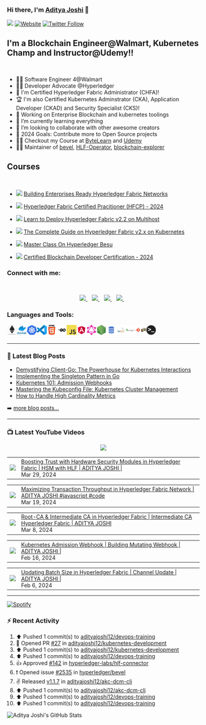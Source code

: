 ### Hi there, I'm [Aditya Joshi][website] 👋
![](https://komarev.com/ghpvc/?username=adityajoshi12&style=flat-square&label=PROFILE+VIEWS)
[![Website](https://img.shields.io/website?label=adityajoshi.online&style=for-the-badge&url=https%3A%2F%2Fadityajoshi.online)](https://adityajoshi.online)
[![Twitter Follow](https://img.shields.io/twitter/follow/adityaajoshi12?color=1DA1F2&logo=twitter&style=for-the-badge)](https://twitter.com/intent/follow?original_referer=https%3A%2F%2Fgithub.com%2Fadityajoshi12&screen_name=adityaajoshi12)

## I'm a Blockchain Engineer@Walmart, Kubernetes Champ and Instructor@Udemy!!
<br>

- 👨‍💻 Software Engineer 4@Walmart
- 👨‍💻 Developer Advocate @Hyperledger
- 🔭 I'm Certified Hyperledger Fabric Administrator (CHFA)!
- 🏆 I'm also Certified Kubernetes Adminstrator (CKA), Application Developer (CKAD) and Security Specialist (CKS)!
- 🥅 Working on Enterprise Blockchain and kubernetes toolings
- 🌱 I’m currently learning everything
- 👯 I’m looking to collaborate with other awesome creators
- 🥅 2024 Goals: Contribute more to Open Source projects
- 👨‍💻 Checkout my Course at [ByteLearn](https://courses.bytelearn.in/s/store) and [Udemy](https://www.udemy.com/user/aditya-joshi-9/)
- 🦸‍♂️ Maintainer of [bevel](https://github.com/hyperledger/bevel), [HLF-Operator](https://github.com/hyperledger/bevel-operator-fabric), [blockchain-explorer](https://github.com/hyperledger-labs/blockchain-explorer)

## Courses
<br>

- <img src="https://d502jbuhuh9wk.cloudfront.net/courses/651a3f0ce4b05be61a8c93b5/651a3f0ce4b05be61a8c93b5_scaled_cover.jpg" width="100px"/> [Building Enterprises Ready Hyperledger Fabric Networks](https://courses.bytelearn.in/courses/Building-Enterprises-Ready-Hyperledger-Fabric-Networks-651a3f0ce4b05be61a8c93b5-651a3f0ce4b05be61a8c93b5)
- <img src="https://d502jbuhuh9wk.cloudfront.net/courses/6582a990e4b0f762acd78a07/6582a990e4b0f762acd78a07_scaled_cover.jpg" width="100px"/> [Hyperledger Fabric Certified Pracitioner (HFCP) - 2024](https://courses.bytelearn.in/courses/Hyperledger-Fabric-Certified-Practitioner-HFCP-6582a990e4b0f762acd78a07)
- <img src="https://img-c.udemycdn.com/course/240x135/3741540_d31f_4.jpg" width="100px"/> [Learn to Deploy Hyperledger Fabric v2.2 on Multihost](https://udemy.com/course/learn-to-deploy-hyperledger-fabric-v22-on-multihost/)

- <img src="https://img-c.udemycdn.com/course/240x135/3970920_6f16_4.jpg" width="100px"/> [The Complete Guide on Hyperledger Fabric v2.x on Kubernetes](https://www.udemy.com/course/hyperledger-fabric-on-kubernetes-complete-guide)

- <img src="https://img-c.udemycdn.com/course/240x135/3815532_1edc_2.jpg" width="100px"/> [Master Class On Hyperledger Besu](https://udemy.com/course/hyperledger-besu-master-class)

- <img src="https://img-c.udemycdn.com/course/240x135/3814476_e3c7.jpg" width="100px"/> [Certified Blockchain Developer Certification - 2024](https://www.udemy.com/course/certified-blockchain-developer-certification)



### Connect with me:
<br>
<p align='center'>

  <a target="_blank" rel="noopener noreferrer" href="https://twitter.com/adityaajoshi12">
    <img src="https://img.shields.io/badge/Twitter-1DA1F2?style=for-the-badge&logo=twitter&logoColor=white" />        
  </a>&nbsp;&nbsp;
  
  <a target="_blank" rel="noopener noreferrer" href="https://www.linkedin.com/in/adityajoshi12/">
    <img src="https://img.shields.io/badge/linkedin-%230077B5.svg?&style=for-the-badge&logo=linkedin&logoColor=white" />
  </a>&nbsp;&nbsp;
  
  <a target="_blank" rel="noopener noreferrer" href="https://www.instagram.com/joshiaditya12/">
    <img src="https://img.shields.io/badge/Instagram-E4405F?style=for-the-badge&logo=stack-overflow&logoColor=white" />
  </a>&nbsp;&nbsp;
  
  <a target="_blank" rel="noopener noreferrer" href="https://t.me/adityajoshi12">
    <img src="https://img.shields.io/badge/Telegram-2CA5E0?style=for-the-badge&logo=telegram&logoColor=white" />        
  </a>&nbsp;&nbsp;
</p>



### Languages and Tools:

[<img align="left" alt="Visual Studio Code" width="26px" src="https://raw.githubusercontent.com/github/explore/80688e429a7d4ef2fca1e82350fe8e3517d3494d/topics/ethereum/ethereum.png" />](https://www.ethereum.org/)

[<img align="left" alt="Visual Studio Code" width="26px" src="https://raw.githubusercontent.com/github/explore/80688e429a7d4ef2fca1e82350fe8e3517d3494d/topics/docker/docker.png" />](https://www.docker.com/)

[<img align="left" alt="Visual Studio Code" width="26px" src="https://raw.githubusercontent.com/github/explore/80688e429a7d4ef2fca1e82350fe8e3517d3494d/topics/kubernetes/kubernetes.png" />](https://kubernetes.io/)

[<img align="left" alt="Visual Studio Code" width="26px" src="https://raw.githubusercontent.com/github/explore/80688e429a7d4ef2fca1e82350fe8e3517d3494d/topics/visual-studio-code/visual-studio-code.png" />](https://code.visualstudio.com/)
[<img align="left" alt="HTML5" width="26px" src="https://raw.githubusercontent.com/github/explore/80688e429a7d4ef2fca1e82350fe8e3517d3494d/topics/html/html.png" />](https://en.wikipedia.org/wiki/html)

[<img align="left" alt="golang" width="26px" src="https://raw.githubusercontent.com/github/explore/80688e429a7d4ef2fca1e82350fe8e3517d3494d/topics/go/go.png" />](https://go.dev)
[<img align="left" alt="JavaScript" width="26px" src="https://raw.githubusercontent.com/github/explore/80688e429a7d4ef2fca1e82350fe8e3517d3494d/topics/javascript/javascript.png" />](https://www.javascript.com/)
[<img align="left" alt="Angular" width="26px" src="https://raw.githubusercontent.com/github/explore/80688e429a7d4ef2fca1e82350fe8e3517d3494d/topics/angular/angular.png" />](https://angular.io)

[<img align="left" alt="GraphQL" width="26px" src="https://raw.githubusercontent.com/github/explore/80688e429a7d4ef2fca1e82350fe8e3517d3494d/topics/graphql/graphql.png" />](https://graphql.org)
[<img align="left" alt="Node.js" width="26px" src="https://raw.githubusercontent.com/github/explore/80688e429a7d4ef2fca1e82350fe8e3517d3494d/topics/nodejs/nodejs.png" />](https://nodejs.org)
[<img align="left" alt="SQL" width="26px" src="https://raw.githubusercontent.com/github/explore/80688e429a7d4ef2fca1e82350fe8e3517d3494d/topics/sql/sql.png" />](https://en.wikipedia.org/wiki/sql)
[<img align="left" alt="MySQL" width="26px" src="https://raw.githubusercontent.com/github/explore/80688e429a7d4ef2fca1e82350fe8e3517d3494d/topics/mysql/mysql.png" />](https://mysql.com)
[<img align="left" alt="MongoDB" width="26px" src="https://raw.githubusercontent.com/github/explore/80688e429a7d4ef2fca1e82350fe8e3517d3494d/topics/mongodb/mongodb.png" />](https://mongodb.com)
[<img align="left" alt="Git" width="26px" src="https://raw.githubusercontent.com/github/explore/80688e429a7d4ef2fca1e82350fe8e3517d3494d/topics/git/git.png" />](https://git-scm.com)

[<img align="left" alt="Terminal" width="26px" src="https://raw.githubusercontent.com/github/explore/80688e429a7d4ef2fca1e82350fe8e3517d3494d/topics/terminal/terminal.png" />](https://en.wikipedia.org/wiki/computer_terminal)

<br />
<br />

---

### 📕 Latest Blog Posts

<!-- BLOG-POST-LIST:START -->
- [Demystifying Client-Go: The Powerhouse for Kubernetes Interactions](https://levelup.gitconnected.com/demystifying-client-go-the-powerhouse-for-kubernetes-interactions-44baa6d4d787?source=rss-63332736e4ac------2)
- [Implementing the Singleton Pattern in Go](https://levelup.gitconnected.com/implementing-the-singleton-pattern-in-go-7e0f8e88c82c?source=rss-63332736e4ac------2)
- [Kubernetes 101: Admission Webhooks](https://levelup.gitconnected.com/kubernetes-101-admission-webhooks-b62920f0ff9b?source=rss-63332736e4ac------2)
- [Mastering the Kubeconfig File: Kubernetes Cluster Management](https://levelup.gitconnected.com/mastering-the-kubeconfig-file-kubernetes-cluster-management-d6ae01dc7efb?source=rss-63332736e4ac------2)
- [How to Handle High Cardinality Metrics](https://levelup.gitconnected.com/how-to-handle-high-cardinality-metrics-c3840d825b45?source=rss-63332736e4ac------2)
<!-- BLOG-POST-LIST:END -->

➡️ [more blog posts...](https://medium.com/@adityaprakashjoshi1)

---

### 📺 Latest YouTube Videos

<div align="center">

[<img src="https://img.shields.io/badge/-Subscribe-red?style=for-the-badge&logo=youtube&logoColor=white"/>](https://www.youtube.com/channel/UCL0SMt31uGzKqbKCQ7Zprxg?sub_confirmation=1)

</div>

<!-- YOUTUBE:START --><table><tr><td><a href="https://www.youtube.com/watch?v=sYVAqijlz30"><img width="140px" src="https://i.ytimg.com/vi/sYVAqijlz30/mqdefault.jpg"></a></td>
<td><a href="https://www.youtube.com/watch?v=sYVAqijlz30">Boosting Trust with Hardware Security Modules in Hyperledger Fabric | HSM with HLF | ADITYA JOSHI |</a><br/>Mar 29, 2024</td></tr></table>
<table><tr><td><a href="https://www.youtube.com/watch?v=1GAwKFUPKV4"><img width="140px" src="https://i.ytimg.com/vi/1GAwKFUPKV4/mqdefault.jpg"></a></td>
<td><a href="https://www.youtube.com/watch?v=1GAwKFUPKV4">Maximizing Transaction Throughput in Hyperledger Fabric Network | ADITYA JOSHI  #javascript #code</a><br/>Mar 19, 2024</td></tr></table>
<table><tr><td><a href="https://www.youtube.com/watch?v=ZF7vyVbnS5g"><img width="140px" src="https://i.ytimg.com/vi/ZF7vyVbnS5g/mqdefault.jpg"></a></td>
<td><a href="https://www.youtube.com/watch?v=ZF7vyVbnS5g">Root-CA &amp; Intermediate CA in Hyperledger Fabric | Intermediate CA Hyperledger Fabric | ADITYA JOSHI</a><br/>Mar 8, 2024</td></tr></table>
<table><tr><td><a href="https://www.youtube.com/watch?v=Wz_A6fm1Dgs"><img width="140px" src="https://i.ytimg.com/vi/Wz_A6fm1Dgs/mqdefault.jpg"></a></td>
<td><a href="https://www.youtube.com/watch?v=Wz_A6fm1Dgs">Kubernetes Admission Webhook | Building Mutating Webhook | ADITYA JOSHI |</a><br/>Feb 16, 2024</td></tr></table>
<table><tr><td><a href="https://www.youtube.com/watch?v=rTAnXw_V7Ko"><img width="140px" src="https://i.ytimg.com/vi/rTAnXw_V7Ko/mqdefault.jpg"></a></td>
<td><a href="https://www.youtube.com/watch?v=rTAnXw_V7Ko">Updating Batch Size in Hyperledger Fabric | Channel Update | ADITYA JOSHI |</a><br/>Feb 6, 2024</td></tr></table>
<!-- YOUTUBE:END -->


---

[![Spotify](https://spotify-adityajoshi12.vercel.app/api/spotify)](https://open.spotify.com/user/skoldlhi3ffyvmx2ev5b8furk)


### :zap: Recent Activity

<!--RECENT_ACTIVITY:start-->
1. ⬆️ Pushed 1 commit(s) to [adityajoshi12/devops-training](https://github.com/adityajoshi12/devops-training)
2. 💪 Opened PR [#27](https://github.com/adityajoshi12/kubernetes-development/pull/27) in [adityajoshi12/kubernetes-development](https://github.com/adityajoshi12/kubernetes-development)
3. ⬆️ Pushed 1 commit(s) to [adityajoshi12/kubernetes-development](https://github.com/adityajoshi12/kubernetes-development)
4. ⬆️ Pushed 1 commit(s) to [adityajoshi12/devops-training](https://github.com/adityajoshi12/devops-training)
5. 👍 Approved [#142](https://github.com/hyperledger-labs/hlf-connector/pull/142#pullrequestreview-1973570145) in [hyperledger-labs/hlf-connector](https://github.com/hyperledger-labs/hlf-connector)
6. ❗️ Opened issue [#2535](https://github.com/hyperledger/bevel/issues/2535) in [hyperledger/bevel](https://github.com/hyperledger/bevel)
7. ✌️ Released [v1.1.7](https://github.com/adityajoshi12/akc-dcm-cli/releases/tag/v1.1.7) in [adityajoshi12/akc-dcm-cli](https://github.com/adityajoshi12/akc-dcm-cli)
8. ⬆️ Pushed 1 commit(s) to [adityajoshi12/akc-dcm-cli](https://github.com/adityajoshi12/akc-dcm-cli)
9. ⬆️ Pushed 1 commit(s) to [adityajoshi12/devops-training](https://github.com/adityajoshi12/devops-training)
10. ⬆️ Pushed 1 commit(s) to [adityajoshi12/devops-training](https://github.com/adityajoshi12/devops-training)
<!--RECENT_ACTIVITY:end-->


<p align='center'>
<a href="https://github-readme-stats-cqs1s6mnh-adityajoshi12.vercel.app/api?username=adityajoshi12&show_icons=true&hide_border=true&count_private=true" target="_blank" rel="noopener noreferrer">
  <img align="left" alt="Aditya Joshi's GitHub Stats" src="https://github-readme-stats-cqs1s6mnh-adityajoshi12.vercel.app/api?username=adityajoshi12&show_icons=true&hide_border=true&count_private=true" />
</a>
</p>



[website]: https://adityajoshi.online
[course]: https://courses.bytelearn.in/s/store
[twitter]: https://twitter.com/adityaajoshi12
[instagram]: https://instagram.com/aditya_joshi_official
[linkedin]: https://linkedin.com/in/adityajoshi12

